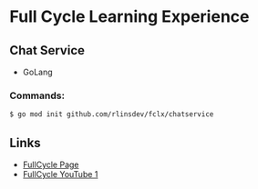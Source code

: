 # Full Cycle Learning Experience

## Chat Service
* GoLang

### Commands:
```Bash
$ go mod init github.com/rlinsdev/fclx/chatservice
```


## Links
* [FullCycle Page](https://fcexperience.fullcycle.com.br/evento/)
* [FullCycle YouTube 1 ](https://www.youtube.com/watch?v=UugkE-OeE4E)